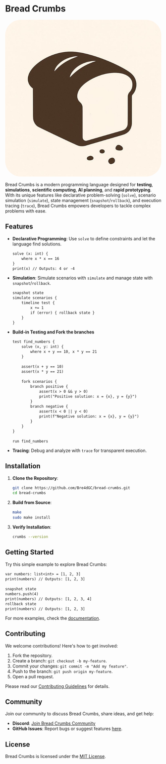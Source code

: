 # Bread Crumbs

<div align="center">
    <img src="logo.jpg" alt="BreadCrumbs Logo" style="border-radius: 50px;">
</div>

Bread Crumbs is a modern programming language designed for **testing**, **simulations**, **scientific computing**, **AI planning**, and **rapid prototyping**. With its unique features like declarative problem-solving (`solve`), scenario simulation (`simulate`), state management (`snapshot`/`rollback`), and execution tracing (`trace`), Bread Crumbs empowers developers to tackle complex problems with ease.

## Features

- **Declarative Programming**: Use `solve` to define constraints and let the language find solutions.
  ```brc
  solve (x: int) {
      where x * x == 16
  }
  print(x) // Outputs: 4 or -4
  ```
- **Simulation**: Simulate scenarios with `simulate` and manage state with `snapshot`/`rollback`.
  ```brc
  snapshot state
  simulate scenarios {
      timeline test {
          x += 1
          if (error) { rollback state }
      }
  }
  ```
- **Build-in Testing and Fork the branches**
  ```brc
  test find_numbers {
      solve (x, y: int) {
          where x + y == 10, x * y == 21
      }

      assert(x + y == 10)
      assert(x * y == 21)

      fork scenarios {
          branch positive {
              assert(x > 0 && y > 0)
              print("Positive solution: x = {x}, y = {y}")
          }
          branch negative {
              assert(x < 0 || y < 0)
              print(f"Negative solution: x = {x}, y = {y}")
          }
      }
  }

  run find_numbers
  ```
- **Tracing**: Debug and analyze with `trace` for transparent execution.

## Installation

1. **Clone the Repository**:
   ```bash
   git clone https://github.com/Bre4dGC/bread-crumbs.git
   cd bread-crumbs
   ```

2. **Build from Source**:
   ```bash
   make
   sudo make install
   ```

3. **Verify Installation**:
   ```bash
   crumbs --version
   ```

## Getting Started

Try this simple example to explore Bread Crumbs:

```brc
var numbers: list<int> = [1, 2, 3]
print(numbers) // Outputs: [1, 2, 3]

snapshot state
numbers.push(4)
print(numbers) // Outputs: [1, 2, 3, 4]
rollback state
print(numbers) // Outputs: [1, 2, 3]
```

For more examples, check the [documentation](https://bread-crumbs.org/docs).

## Contributing

We welcome contributions! Here's how to get involved:

1. Fork the repository.
2. Create a branch: `git checkout -b my-feature`.
3. Commit your changes: `git commit -m "Add my feature"`.
4. Push to the branch: `git push origin my-feature`.
5. Open a pull request.

Please read our [Contributing Guidelines](CONTRIBUTING.md) for details.

## Community

Join our community to discuss Bread Crumbs, share ideas, and get help:

- **Discord**: [Join Bread Crumbs Community](https://discord.gg/63pD2dK5u3)
- **GitHub Issues**: Report bugs or suggest features [here](https://github.com/Bre4dGC/bread-crumbs/issues).

## License

Bread Crumbs is licensed under the [MIT License](LICENSE).